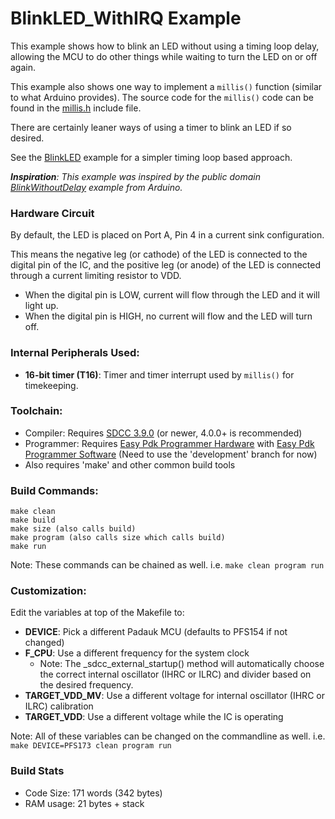 # BlinkLED_WithIRQ Example

This example shows how to blink an LED without using a timing loop delay, allowing the MCU to do other things while waiting to turn the LED on or off again.

This example also shows one way to implement a `millis()` function (similar to what Arduino provides).
The source code for the `millis()` code can be found in the [millis.h](../include/millis.h) include file.

There are certainly leaner ways of using a timer to blink an LED if so desired.

See the [BlinkLED](../BlinkLED) example for a simpler timing loop based approach. 

_**Inspiration**: This example was inspired by the public domain [BlinkWithoutDelay](https://www.arduino.cc/en/Tutorial/BlinkWithoutDelay) example from Arduino._

### Hardware Circuit
By default, the LED is placed on Port A, Pin 4 in a current sink configuration.

This means the negative leg (or cathode) of the LED is connected to the digital pin of the IC, and the positive leg (or anode) of the LED is connected through a current limiting resistor to VDD.
- When the digital pin is LOW, current will flow through the LED and it will light up.
- When the digital pin is HIGH, no current will flow and the LED will turn off.

### Internal Peripherals Used:
- **16-bit timer (T16)**: Timer and timer interrupt used by `millis()` for timekeeping.  

### Toolchain:
- Compiler: Requires [SDCC 3.9.0](http://sdcc.sourceforge.net/) (or newer, 4.0.0+ is recommended)
- Programmer: Requires [Easy Pdk Programmer Hardware](https://github.com/free-pdk/easy-pdk-programmer-hardware) with [Easy Pdk Programmer Software](https://github.com/free-pdk/easy-pdk-programmer-software) (Need to use the 'development' branch for now)
- Also requires 'make' and other common build tools

### Build Commands:
```
make clean
make build
make size (also calls build)
make program (also calls size which calls build)
make run
```
Note: These commands can be chained as well.  i.e. `make clean program run`

### Customization:
Edit the variables at top of the Makefile to:
- **DEVICE**: Pick a different Padauk MCU (defaults to PFS154 if not changed)
- **F_CPU**: Use a different frequency for the system clock
  - Note: The _sdcc_external_startup() method will automatically choose the correct internal oscillator (IHRC or ILRC) and divider based on the desired frequency.
- **TARGET_VDD_MV**: Use a different voltage for internal oscillator (IHRC or ILRC) calibration
- **TARGET_VDD**: Use a different voltage while the IC is operating

Note: All of these variables can be changed on the commandline as well.  i.e. `make DEVICE=PFS173 clean program run` 

### Build Stats
- Code Size: 171 words (342 bytes)
- RAM usage: 21 bytes + stack
